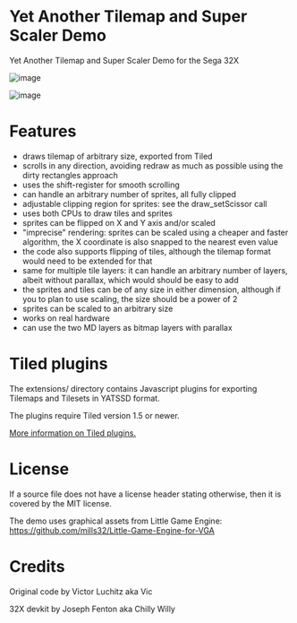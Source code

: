 # Yet Another Tilemap and Super Scaler Demo
Yet Another Tilemap and Super Scaler Demo for the Sega 32X

![image](https://user-images.githubusercontent.com/1173058/148651754-11cb3fbd-5d09-4de7-bf23-469dc957359c.png)

![image](https://user-images.githubusercontent.com/1173058/185707152-72ef304a-cc94-4ff7-a975-050904bfef40.png)

Features
============
- draws tilemap of arbitrary size, exported from Tiled
- scrolls in any direction, avoiding redraw as much as possible using the dirty rectangles approach
- uses the shift-register for smooth scrolling
- can handle an arbitrary number of sprites, all fully clipped
- adjustable clipping region for sprites: see the draw_setScissor call
- uses both CPUs to draw tiles and sprites
- sprites can be flipped on X and Y axis and/or scaled
- "imprecise" rendering: sprites can be scaled using a cheaper and faster algorithm, the X coordinate is also snapped to the nearest even value
- the code also supports flipping of tiles, although the tilemap format would need to be extended for that
- same for multiple tile layers: it can handle an arbitrary number of layers, albeit without parallax, which would should be easy to add
- the sprites and tiles can be of any size in either dimension, although if you to plan to use scaling, the size should be a power of 2
- sprites can be scaled to an arbitrary size
- works on real hardware
- can use the two MD layers as bitmap layers with parallax

Tiled plugins
============

The extensions/ directory contains Javascript plugins for exporting Tilemaps and Tilesets in YATSSD format.

The plugins require Tiled version 1.5 or newer.

[More information on Tiled plugins.](https://doc.mapeditor.org/en/stable/reference/scripting/)

License
============
If a source file does not have a license header stating otherwise, then it is covered by the MIT license.

The demo uses graphical assets from Little Game Engine: https://github.com/mills32/Little-Game-Engine-for-VGA

Credits
============

Original code by Victor Luchitz aka Vic

32X devkit by Joseph Fenton aka Chilly Willy
